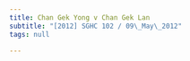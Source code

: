 ```yaml
---
title: Chan Gek Yong v Chan Gek Lan
subtitle: "[2012] SGHC 102 / 09\_May\_2012"
tags: null

---
```


